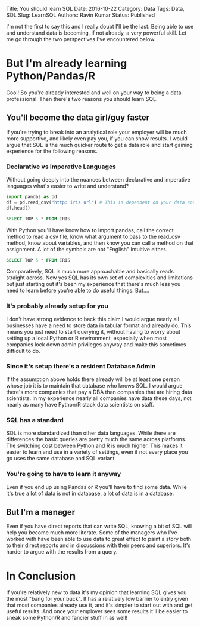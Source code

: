 Title: You should learn SQL
Date: 2016-10-22
Category: Data
Tags: Data, SQL
Slug:  LearnSQL
Authors: Ravin Kumar
Status: Published

I'm not the first to say this and I really doubt
I'll be the last. Being able to use and understand data is 
becoming, if not already, a very powerful skill. Let me
go through the two perspectives I've encountered below.

# But I'm already learning Python/Pandas/R
Cool! So you're already interested and well on your way to being
a data professional. Then there's two reasons you should learn
SQL.  

## You'll become the data girl/guy faster
If you're trying to break into an analytical role your employer
will be much more supportive, and likely even pay you, if you
can show results. I would argue that SQL is the much quicker
route to get a data role and start gaining experience for
the following reasons.

### Declarative vs Imperative Languages
Without going deeply into the nuances between declarative
and imperative languages what's easier to write and understand?

```python
import pandas as pd
df = pd.read_csv("http: iris url") # This is dependent on your data source
df.head()
```

```SQL
SELECT TOP 5 * FROM IRIS
```
With Python you'll have know how to import pandas, call
the correct method to read a csv file, know what argument
to pass to the read_csv method, know about variables, and then
know you can call a method on that assignment. A lot of the symbols
are not "English" intuitive either. 

```SQL
SELECT TOP 5 * FROM IRIS
```
Comparatively, SQL is much more approachable and basically reads straight across.
Now yes SQL has its own set of complexities and limitations but just starting
out it's been my experience that there's much less you need to learn
before you're able to do useful things. But.... 

### It's probably already setup for you
I don't have strong evidence to back this claim I would argue nearly all
businesses have a need to store data in tabular format and already do. This
means you just need to start querying it, without having to worry about setting
up a local Python or R environment, especially when most companies lock
down admin privileges anyway and make this sometimes difficult to do.

### Since it's setup there's a resident Database Admin
If the assumption above holds there already will be at least one person
whose job it is to maintain that database who knows SQL. I would argue
there's more companies that pay a DBA than companies that are hiring data scientists.
In my experience nearly all companies have data these days, not nearly as many
have Python/R stack data scientists on staff.

### SQL has a standard
SQL is more standardized than other data languages.
While there are differences the basic queries are pretty much the same
across platforms. The switching cost between Python and R is much higher.
This makes it easier to learn and use in a variety of settings, even if not 
every place you go uses the same database and SQL variant.

### You're going to have to learn it anyway
Even if you end up using Pandas or R you'll have to find some data. While it's 
true a lot of data is not in database, a lot of data is in a database.

## But I'm a manager
Even if you have direct reports that can write SQL, knowing a bit of SQL will
help you become much more literate. Some of the managers who I've worked with
have been able to use data to great effect to paint a story both to their 
direct reports and in discussions with their peers and superiors. It's harder
to argue with the results from a query.

# In Conclusion
If you're relatively new to data it's my opinion that learning SQL gives you
the most "bang for your buck". It has a relatively low barrier to entry
given that most companies already use it, and it's simpler to start out with
and get useful results. And once your employer sees some results it'll be easier
to sneak some Python/R and fancier stuff in as well!
